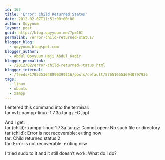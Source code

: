 ```yaml
---
id: 162
title: 'Error: Child Returned Status'
date: 2012-02-07T11:51:00+00:00
author: Qoyyuum
layout: post
guid: http://blog.qoyyuum.me/?p=162
permalink: /error-child-returned-status/
blogger_blog:
  - qoyyuum.blogspot.com
blogger_author:
  - Abdul Qoyyuum Haji Abdul Kadir
blogger_permalink:
  - /2012/02/error-child-returned-status.html
blogger_internal:
  - /feeds/1705353048896399216/posts/default/5765166530940797936
tags:
  - linux
  - ubuntu
  - xampp
---
```

I entered this command into the terminal:  
tar xvfz xampp-linux-1.7.3a.tar.gz -C /opt

And I get:  
tar (child): xampp-linux-1.7.3a.tar.gz: Cannot open: No such file or directory  
tar (child): Error is not recoverable: exiting now  
tar: Child returned status 2  
tar: Error is not recoverable: exiting now

I tried sudo to it and it still doesn&#8217;t work. What do I do?